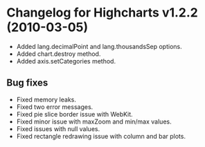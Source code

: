 # Changelog for Highcharts v1.2.2 (2010-03-05)
        
- Added lang.decimalPoint and lang.thousandsSep options.
- Added chart.destroy method.
- Added axis.setCategories method.

## Bug fixes
- Fixed memory leaks.
- Fixed two error messages.
- Fixed pie slice border issue with WebKit.
- Fixed minor issue with maxZoom and min/max values.
- Fixed issues with null values.
- Fixed rectangle redrawing issue with column and bar plots.